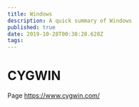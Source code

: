 ```yaml
---
title: Windows
description: A quick summary of Windows
published: true
date: 2019-10-28T00:38:28.628Z
tags: 
---
```


# CYGWIN
Page https://www.cygwin.com/ 

